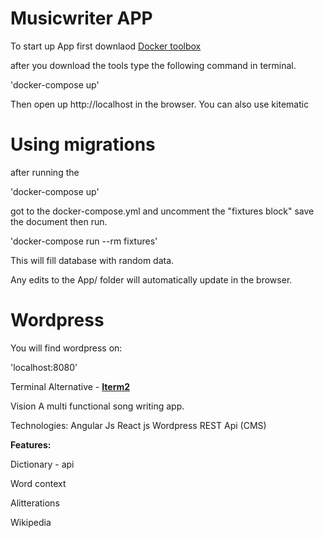# Musicwriter APP

To start up App first downlaod
[Docker toolbox](https://www.docker.com/products/docker-toolbox)


after you download the tools type the following command in terminal.

'docker-compose up'

Then open up http://localhost in the browser.
You can also use kitematic


# Using migrations
after running the

'docker-compose up'

got to the docker-compose.yml and uncomment the "fixtures block" save the document then run.

'docker-compose run --rm fixtures'

This will fill database with random data.

Any edits to the App/ folder will automatically update in the browser.


# Wordpress

You will find wordpress on:

'localhost:8080'



Terminal Alternative - [**Iterm2** ](https://www.iterm2.com/)

Vision
A multi functional song writing app.

Technologies:
Angular Js
React js
Wordpress REST Api (CMS)

**Features:**

Dictionary - api

Word context

Alitterations

Wikipedia
